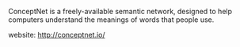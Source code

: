 ConceptNet is a freely-available semantic network, designed to help computers understand the meanings of words that people use.

website:
http://conceptnet.io/
